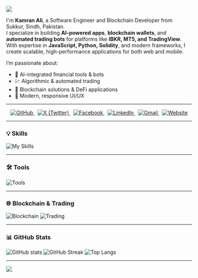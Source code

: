 <img src="https://capsule-render.vercel.app/api?type=waving&color=0:3a8296,100:091519&height=150&text=Hi,%20I'm%20Kamran%20Ali&fontSize=50&fontColor=61DAFB&fontAlignY=45&animation=twinkling&desc=Software%20Engineer%20%7C%20Blockchain%20Developer%20%7C%20AI%20Enthusiast&descSize=25&descAlignY=85&section=header" />

I'm **Kamran Ali**, a Software Engineer and Blockchain Developer from Sukkur, Sindh, Pakistan.  
I specialize in building **AI-powered apps**, **blockchain wallets**, and **automated trading bots** for platforms like **IBKR, MT5, and TradingView**.  
With expertise in **JavaScript, Python, Solidity**, and modern frameworks, I create scalable, high-performance applications for both web and mobile.

I’m passionate about:
- 🚀 AI-integrated financial tools & bots
- 💹 Algorithmic & automated trading
- 🔗 Blockchain solutions & DeFi applications
- 📱 Modern, responsive UI/UX

---

<!-- ================== Social Badges ================== -->
<p align="center">
  <!-- GitHub -->
  <a href="https://github.com/KamranAliOfficial" target="_blank" rel="noopener">
    <img src="https://img.shields.io/badge/-GitHub-181717?style=for-the-badge&logo=github&logoColor=white" alt="GitHub"/>
  </a>
  &nbsp;
  <!-- X (Twitter) -->
  <a href="https://x.com/KamranAliOfficial" target="_blank" rel="noopener">
    <img src="https://img.shields.io/badge/-X-000000?style=for-the-badge&logo=x&logoColor=white" alt="X (Twitter)"/>
  </a>
  &nbsp;
  <!-- Facebook -->
  <a href="https://www.facebook.com/kamran.chana.100" target="_blank" rel="noopener">
    <img src="https://img.shields.io/badge/-Facebook-1877F2?style=for-the-badge&logo=facebook&logoColor=white" alt="Facebook"/>
  </a>
  &nbsp;
  <!-- LinkedIn -->
  <a href="https://www.linkedin.com/in/kamranaliofficial" target="_blank" rel="noopener">
    <img src="https://img.shields.io/badge/-LinkedIn-0077B5?style=for-the-badge&logo=linkedin&logoColor=white" alt="LinkedIn"/>
  </a>
  &nbsp;
  <!-- Gmail -->
  <a href="mailto:kamranalideveloper@gmail.com" target="_blank" rel="noopener">
    <img src="https://img.shields.io/badge/-Gmail-D14836?style=for-the-badge&logo=gmail&logoColor=white" alt="Gmail"/>
  </a>
  &nbsp;
  <!-- Website -->
  <a href="https://kamranali.dev" target="_blank" rel="noopener">
    <img src="https://img.shields.io/badge/-kamranali.dev-0F172A?style=for-the-badge&logo=google-chrome&logoColor=white" alt="Website"/>
  </a>
</p>

---


### 💡 Skills
![My Skills](https://skillicons.dev/icons?perline=12&i=html,css,bootstrap,tailwind,js,ts,react,next,nodejs,express,python,solidity,php,laravel,mysql,postgres,firebase,supabase,redux,jest,prisma,git,docker)

---

### 🛠 Tools
![Tools](https://skillicons.dev/icons?i=vscode,postman,notion,androidstudio,github,vercel,netlify,figma)

---

### 🌐 Blockchain & Trading
![Blockchain](https://skillicons.dev/icons?i=solidity,web3,metamask,bitcoin,ethereum)
![Trading](https://skillicons.dev/icons?i=python)

---

### 📊 GitHub Stats
![GitHub stats](https://github-readme-stats.vercel.app/api?username=KamranAliOfficial&theme=react&show_icons=true&)
![GitHub Streak](https://github-readme-streak-stats.herokuapp.com?user=KamranAliOfficial&theme=react&card_width=470)
![Top Langs](https://github-readme-stats.vercel.app/api/top-langs/?username=KamranAliOfficial&card_width=495&langs_count=7&layout=compact&theme=react)

---

<img src="https://capsule-render.vercel.app/api?type=waving&color=0:4daec8,100:091519&height=100&section=footer" />
